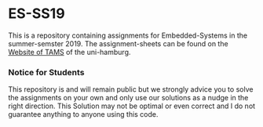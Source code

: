 # ES-SS19

This is a repository containing assignments for Embedded-Systems in the summer-semster 2019.
The assignment-sheets can be found on the [Website of TAMS](https://tams.informatik.uni-hamburg.de/lectures/2019ss/vorlesung/es/uebungen/index.php) of the uni-hamburg.

### Notice for Students

This repository is and will remain public but we strongly advice you to solve the assignments on your own and only use our solutions as a nudge in the right direction.
This Solution may not be optimal or even correct and I do not guarantee anything to anyone using this code.
